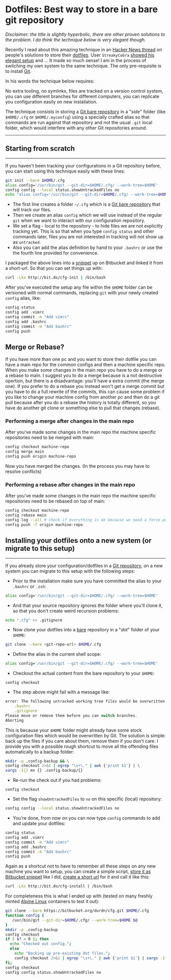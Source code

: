 # Dotfiles: Best way to store in a bare git repository

_Disclaimer: the title is slightly hyperbolic, there are other proven solutions to the problem. I do think the technique below is very elegant though._

Recently I read about this amazing technique in an [Hacker News thread](https://news.ycombinator.com/item?id=11070797) on people's solutions to store their [dotfiles](https://en.wikipedia.org/wiki/Dot-file). User `StreakyCobra` [showed his elegant setup](https://news.ycombinator.com/item?id=11071754) and ... It made so much sense! I am in the process of switching my own system to the same technique. The only pre-requisite is to install [Git](https://www.atlassian.com/git).

In his words the technique below requires:

No extra tooling, no symlinks, files are tracked on a version control system, you can use different branches for different computers, you can replicate you configuration easily on new installation.

The technique consists in storing a [Git bare repository](http://www.saintsjd.com/2011/01/what-is-a-bare-git-repository/) in a "_side_" folder (like `$HOME/.cfg` or `$HOME/.myconfig`) using a specially crafted alias so that commands are run against that repository and not the usual `.git` local folder, which would interfere with any other Git repositories around.

----------

## Starting from scratch

----------

If you haven't been tracking your configurations in a Git repository before, you can start using this technique easily with these lines:

```bash
git init --bare $HOME/.cfg
alias config='/usr/bin/git --git-dir=$HOME/.cfg/ --work-tree=$HOME'
config config --local status.showUntrackedFiles no
echo "alias config='/usr/bin/git --git-dir=$HOME/.cfg/ --work-tree=$HOME'" >> $HOME/.bashrc
```

-   The first line creates a folder `~/.cfg` which is a [Git bare repository](http://www.saintsjd.com/2011/01/what-is-a-bare-git-repository/) that will track our files.
-   Then we create an alias `config` which we will use instead of the regular `git` when we want to interact with our configuration repository.
-   We set a flag - local to the repository - to hide files we are not explicitly tracking yet. This is so that when you type `config status` and other commands later, files you are not interested in tracking will not show up as `untracked`.
-   Also you can add the alias definition by hand to your `.bashrc` or use the the fourth line provided for convenience.

I packaged the above lines into a [snippet](https://bitbucket.org/snippets/nicolapaolucci/ergX9) up on Bitbucket and linked it from a short-url. So that you can set things up with:

```bash
curl -Lks http://bit.do/cfg-init | /bin/bash
```

After you've executed the setup any file within the `$HOME` folder can be versioned with normal commands, replacing `git` with your newly created `config` alias, like:

```bash
config status
config add .vimrc
config commit -m "Add vimrc"
config add .bashrc
config commit -m "Add bashrc"
config push
```

## Merge or Rebase?

If you have more than one pc and you want to store their dotfile you can have a main repo for the common configs and then a machine specific repo. When you make some changes in the main repo you have to do a merge or a rebase to main.
I suggest you to do a merge because is a not destructive opertion, but there is a disadvantage: you'll have a extra commit (the merge one). If you prefer to do a rebase you instead won't get a merge commit but you have to do a full rewrite of the commits, this can cause some problem if you like to change your machine config from another pc and then do a git pull because after you do a rebase the history is totally different, so you have do another git clone or something else to pull that changes (rebase).

### Performing a merge after changes in the main repo

After you've made some changes in the main repo the machine specific repositories need to be merged with main:
```bash
config checkout machine-repo
config merge main
config push origin machine-repo
```
Now you have merged the changes. (In the process you may have to resolve conflicts) 

### Performing a rebase after changes in the main repo

After you've made some changes in the main repo the machine specific repositories need to be rebased on top of main:

```bash
config checkout machine-repo
config rebase main
config log --all # check if everything is ok because we need a force push after
config push -f origin machine-repo
```

## Installing your dotfiles onto a new system (or migrate to this setup)

----------

If you already store your configuration/dotfiles in a [Git repository](https://www.atlassian.com/git), on a new system you can migrate to this setup with the following steps:

-   Prior to the installation make sure you have committed the alias to your `.bashrc` or `.zsh`:

```bash
alias config='/usr/bin/git --git-dir=$HOME/.cfg/ --work-tree=$HOME'
```

-   And that your source repository ignores the folder where you'll clone it, so that you don't create weird recursion problems:

```bash
echo ".cfg" >> .gitignore
```

-   Now clone your dotfiles into a [bare](http://www.saintsjd.com/2011/01/what-is-a-bare-git-repository/) repository in a "_dot_" folder of your `$HOME`:

```bash
git clone --bare <git-repo-url> $HOME/.cfg
```

-   Define the alias in the current shell scope:

```bash
alias config='/usr/bin/git --git-dir=$HOME/.cfg/ --work-tree=$HOME'
```

-   Checkout the actual content from the bare repository to your `$HOME`:

```undefined
config checkout
```

-   The step above might fail with a message like:

```js
error: The following untracked working tree files would be overwritten by checkout:
    .bashrc
    .gitignore
Please move or remove them before you can switch branches.
Aborting
```

This is because your `$HOME` folder might already have some stock configuration files which would be overwritten by Git. The solution is simple: back up the files if you care about them, remove them if you don't care. I provide you with a possible rough shortcut to move all the offending files automatically to a backup folder:

```bash
mkdir -p .config-backup && \
config checkout 2>&1 | egrep "\s+\." | awk {'print $1'} | \
xargs -I{} mv {} .config-backup/{}
```

-   Re-run the check out if you had problems:

```undefined
config checkout
```

-   Set the flag `showUntrackedFiles` to `no` on this specific (local) repository:

```bash
config config --local status.showUntrackedFiles no
```

-   You're done, from now on you can now type `config` commands to add and update your dotfiles:

```bash
config status
config add .vimrc
config commit -m "Add vimrc"
config add .bashrc
config commit -m "Add bashrc"
config push
```

Again as a shortcut not to have to remember all these steps on any new machine you want to setup, you can create a simple script, [store it as Bitbucket snippet](https://bitbucket.org/snippets/nicolapaolucci/7rE9K) like I did, [create a short url](http://bit.do/) for it and call it like this:

```bash
curl -Lks http://bit.do/cfg-install | /bin/bash
```

For completeness this is what I ended up with (tested on many freshly minted [Alpine Linux](http://www.alpinelinux.org/) containers to test it out):

```bash
git clone --bare https://bitbucket.org/durdn/cfg.git $HOME/.cfg
function config {
   /usr/bin/git --git-dir=$HOME/.cfg/ --work-tree=$HOME $@
}
mkdir -p .config-backup
config checkout
if [ $? = 0 ]; then
  echo "Checked out config.";
  else
    echo "Backing up pre-existing dot files.";
    config checkout 2>&1 | egrep "\s+\." | awk {'print $1'} | xargs -I{} mv {} .config-backup/{}
fi;
config checkout
config config status.showUntrackedFiles no
```

